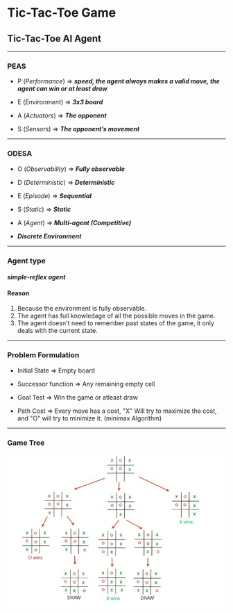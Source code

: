 # **Tic-Tac-Toe Game**

## **Tic-Tac-Toe AI Agent**

___

### **PEAS**

- P (*Performance*) => ***speed, the agent always makes a valid move, the agent can win or at least draw***

- E (*Environment*) => ***3x3 board***

- A (*Actuators*) => ***The opponent***

- S (*Sensors*) => ***The opponent’s movement***

___

### **ODESA**

- O (*Observability*) => ***Fully observable***

- D (*Deterministic*) => ***Deterministic***

- E (*Episode*) => ***Sequential***

- S (*Static*) => ***Static***

- A (*Agent*) => ***Multi-agent (Competitive)***

- ***Discrete Environment***

___

### Agent type

#### ***simple-reflex agent***

#### Reason

1. Because the environment is fully observable.
2. The agent has full knowledage of all the possible moves in the game.
3. The agent doesn't need to remember past states of the game, it only deals with the current state.

___

### Problem Formulation

- Initial State => Empty board

- Successor function => Any remaining empty cell

- Goal Test => Win the game or atleast draw

- Path Cost => Every move has a cost, "X" Will try to maximize the cost, and "O" will try to minimize it. (minimax Algorithm)
___

### Game Tree

![](./img/Game%20Tree.jpg)
